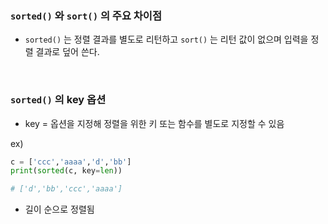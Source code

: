 <!-- @format -->

### `sorted()` 와 `sort()` 의 주요 차이점

- `sorted()` 는 정렬 결과를 별도로 리턴하고 `sort()` 는 리턴 값이 없으며 입력을 정렬 결과로 덮어 쓴다.

</br>

### `sorted()` 의 key 옵션

- key = 옵션을 지정해 정렬을 위한 키 또는 함수를 별도로 지정할 수 있음

ex)

```python
c = ['ccc','aaaa','d','bb']
print(sorted(c, key=len))

# ['d','bb','ccc','aaaa']
```

- 길이 순으로 정렬됨
